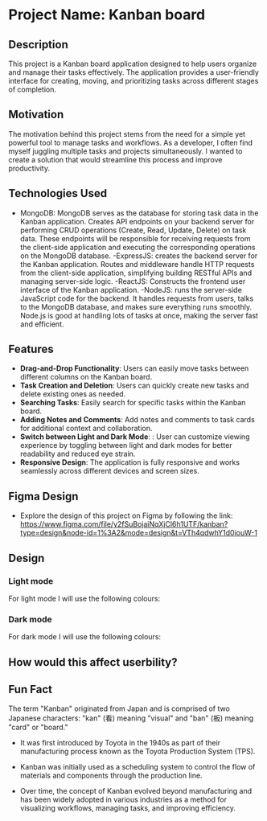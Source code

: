 # Project Name: Kanban board

## Description
This project is a Kanban board application designed to help users organize and manage their tasks effectively. The application provides a user-friendly interface for creating, moving, and prioritizing tasks across different stages of completion.

## Motivation
The motivation behind this project stems from the need for a simple yet powerful tool to manage tasks and workflows. As a developer, I often find myself juggling multiple tasks and projects simultaneously. I wanted to create a solution that would streamline this process and improve productivity.

## Technologies Used
- MongoDB: MongoDB serves as the database for storing task data in the Kanban application. Creates API endpoints on your backend server for performing CRUD operations (Create, Read, Update, Delete) on task data. These endpoints will be responsible for receiving requests from the client-side application and executing the corresponding operations on the MongoDB database.
-ExpressJS: creates the backend server for the Kanban application. Routes and middleware handle HTTP requests from the client-side application, simplifying building RESTful APIs and managing server-side logic.
-ReactJS: Constructs the frontend user interface of the Kanban application. 
-NodeJS: runs the server-side JavaScript code for the backend. It handles requests from users, talks to the MongoDB database, and makes sure everything runs smoothly. Node.js is good at handling lots of tasks at once, making the server fast and efficient.

## Features
- **Drag-and-Drop Functionality**: Users can easily move tasks between different columns on the Kanban board.
- **Task Creation and Deletion**: Users can quickly create new tasks and delete existing ones as needed.
- **Searching Tasks**: Easily search for specific tasks within the Kanban board.
- **Adding Notes and Comments**: Add notes and comments to task cards for additional context and collaboration.
- **Switch between Light and Dark Mode**: : User can customize viewing experience by toggling between light and dark modes for better readability and reduced eye strain.
- **Responsive Design**: The application is fully responsive and works seamlessly across different devices and screen sizes.

## Figma Design
- Explore the design of this project on Figma by following the link: https://www.figma.com/file/y2fSuBojaiNqXjCl6h1UTF/kanban?type=design&node-id=1%3A2&mode=design&t=VTh4qdwhY1d0iouW-1

## Design

### Light mode

For light mode I will use the following colours:

### Dark mode

For dark mode I will use the following colours:

## How would this affect userbility?


## Fun Fact
The term "Kanban" originated from Japan and is comprised of two Japanese characters: "kan" (看) meaning "visual" and "ban" (板) meaning "card" or "board." 

- It was first introduced by Toyota in the 1940s as part of their manufacturing process known as the Toyota Production System (TPS). 

- Kanban was initially used as a scheduling system to control the flow of materials and components through the production line. 

- Over time, the concept of Kanban evolved beyond manufacturing and has been widely adopted in various industries as a method for visualizing workflows, managing tasks, and improving efficiency.